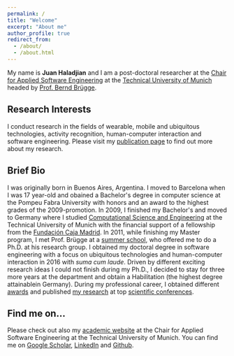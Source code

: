 ```yaml
---
permalink: /
title: "Welcome"
excerpt: "About me"
author_profile: true
redirect_from: 
  - /about/
  - /about.html
---
```


My name is **Juan Haladjian** and I am a post-doctoral researcher at the [Chair for Applied Software Engineering](https://ase.in.tum.de/lehrstuhl_1/) at the [Technical University of Munich](http://www.tum.de/) headed by [Prof. Bernd Brügge](https://ase.in.tum.de/lehrstuhl_1/people/52-professor).

## Research Interests
I conduct research in the fields of wearable, mobile and ubiquitous technologies, activity recognition, human-computer interaction and software engineering. Please visit my [publication page](/publications) to find out more about my research. 

## Brief Bio
I was originally born in Buenos Aires, Argentina. I moved to Barcelona when I was 17 year-old and obained a Bachelor's degree in computer science at the Pompeu Fabra University with honors and an award to the highest grades of the 2009-promotion. In 2009, I finished my Bachelor's and moved to Germany where I studied [Computational Science and Engineering](https://www.in.tum.de/fuer-studierende/master-studiengaenge/computational-science-and-engineering/) at the Technical University of Munich with the financial support of a fellowship from the [Fundación Caja Madrid](https://www.fundacionmontemadrid.es/). In 2011, while finishing my Master program, I met Prof. Brügge at a [summer school](https://www.ferienakademie.de/en/home-2/), who offered me to do a Ph.D. at his research group. I obtained my doctoral degree in software engineering with a focus on ubiquitous technologies and human-computer interaction in 2016 with *suma cum laude*. Driven by different exciting research ideas I could not finish during my Ph.D., I decided to stay for three more years at the department and obtain a Habilitation (the highest degree attainablein Germany). During my professional career, I obtained different [awards](/cv) and published [my research](/publications) at top [scientific conferences](/talks).

## Find me on…
Please check out also my [academic website](https://ase.in.tum.de/lehrstuhl_1/index.php/people/393-juan-haladjian) at the Chair for Applied Software Engineering at the Technical University of Munich. You can find me on [Google Scholar](https://scholar.google.de/citations?user=JHgSzRoAAAAJ&hl=en), [LinkedIn](https://www.linkedin.com/in/https://www.linkedin.com/in/juan-haladjian-b3a45141/) and [Github](https://github.com/avenix).

